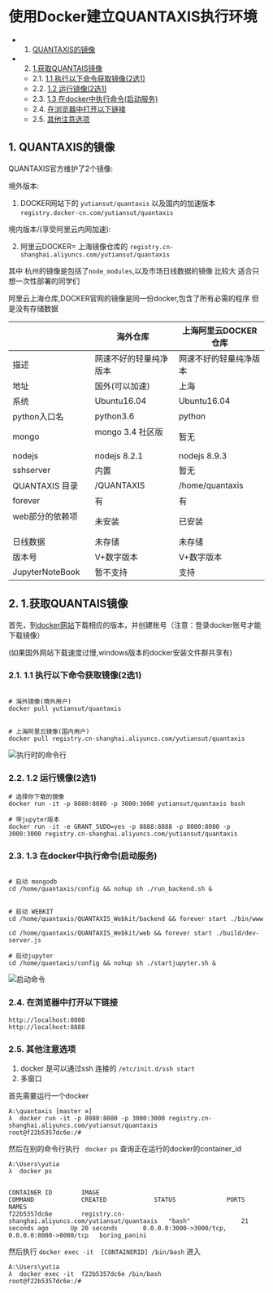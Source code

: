 # 使用Docker建立QUANTAXIS执行环境

<!-- vscode-markdown-toc -->
* 1. [QUANTAXIS的镜像](#QUANTAXIS)
* 2. [1.获取QUANTAIS镜像](#QUANTAIS)
	* 2.1. [1.1 执行以下命令获取镜像(2选1)](#)
	* 2.2. [1.2 运行镜像(2选1)](#-1)
	* 2.3. [1.3 在docker中执行命令(启动服务)](#docker)
	* 2.4. [在浏览器中打开以下链接](#-1)
	* 2.5. [其他注意选项](#-1)

<!-- vscode-markdown-toc-config
	numbering=true
	autoSave=true
	/vscode-markdown-toc-config -->
<!-- /vscode-markdown-toc -->

##  1. <a name='QUANTAXIS'></a>QUANTAXIS的镜像

QUANTAXIS官方维护了2个镜像:


境外版本:

1. DOCKER网站下的 ```yutiansut/quantaxis``` 以及国内的加速版本 ```registry.docker-cn.com/yutiansut/quantaxis```

境内版本/(享受阿里云内网加速):

2. 阿里云DOCKER= 上海镜像仓库的 ```registry.cn-shanghai.aliyuncs.com/yutiansut/quantaxis``` 


其中 杭州的镜像是包括了```node_modules```,以及市场日线数据的镜像  比较大 适合只想一次性部署的同学们

阿里云上海仓库,DOCKER官网的镜像是同一份docker,包含了所有必需的程序 但是没有存储数据

|                 |     海外仓库           | 上海阿里云DOCKER仓库   | 
| --------------- | ------------------- | --------------- | 
| 描述              | 网速不好的轻量纯净版本         | 网速不好的轻量纯净版本     | 
| 地址              | 国外(可以加速)            | 上海              | 
| 系统              | Ubuntu16.04         | Ubuntu16.04     | 
| python入口名       | python3.6           | python          |
| mongo           | mongo 3.4 社区版       | 暂无   | 
| nodejs          | nodejs 8.2.1        | nodejs 8.9.3   | 
| sshserver       | 内置                  | 暂无              |
| QUANTAXIS 目录    | /QUANTAXIS          | /home/quantaxis | 
| forever         | 有                   | 有               | 
| web部分的依赖项       | 未安装                 | 已安装            | 
| 日线数据            | 未存储                 | 未存储             | 
| 版本号             | V+数字版本              | V+数字版本          | 
| JupyterNoteBook | 暂不支持                | 支持              | 



##  2. <a name='QUANTAIS'></a>1.获取QUANTAIS镜像

首先，到[docker网站](https://www.docker.com/)下载相应的版本，并创建账号（注意：登录docker账号才能下载镜像）

(如果国外网站下载速度过慢,windows版本的docker安装文件群共享有)


###  2.1. <a name=''></a>1.1 执行以下命令获取镜像(2选1)


```shell

# 海外镜像(境外用户)
docker pull yutiansut/quantaxis


# 上海阿里云镜像(国内用户)
docker pull registry.cn-shanghai.aliyuncs.com/yutiansut/quantaxis  

```


![执行时的命令行](http://pic.yutiansut.com/QQ%E6%88%AA%E5%9B%BE20171213102629.png)


###  2.2. <a name='-1'></a>1.2 运行镜像(2选1)

```
# 选择你下载的镜像
docker run -it -p 8080:8080 -p 3000:3000 yutiansut/quantaxis bash

# 带jupyter版本
docker run -it -e GRANT_SUDO=yes -p 8888:8888 -p 8080:8080 -p 3000:3000 registry.cn-shanghai.aliyuncs.com/yutiansut/quantaxis
```


###  2.3. <a name='docker'></a>1.3 在docker中执行命令(启动服务)
```

# 启动 mongodb    
cd /home/quantaxis/config && nohup sh ./run_backend.sh &


# 启动 WEBKIT
cd /home/quantaxis/QUANTAXIS_Webkit/backend && forever start ./bin/www

cd /home/quantaxis/QUANTAXIS_Webkit/web && forever start ./build/dev-server.js

# 启动jupyter
cd /home/quantaxis/config && nohup sh ./startjupyter.sh &

```

![启动命令](http://pic.yutiansut.com/QQ%E6%88%AA%E5%9B%BE20171213104144.png)



###  2.4. <a name='-1'></a>在浏览器中打开以下链接
```angular2html
http://localhost:8080
http://localhost:8888
```


###  2.5. <a name='-1'></a>其他注意选项

1. docker 是可以通过ssh 连接的 ``` /etc/init.d/ssh start ```
2. 多窗口 

首先需要运行一个docker

```
A:\quantaxis [master ≡]
λ  docker run -it -p 8080:8080 -p 3000:3000 registry.cn-shanghai.aliyuncs.com/yutiansut/quantaxis
root@f22b5357dc6e:/#

```
然后在别的命令行执行 ``` docker ps``` 查询正在运行的docker的container_id
```
A:\Users\yutia
λ  docker ps


CONTAINER ID        IMAGE                                                   COMMAND             CREATED             STATUS              PORTS                                            NAMES
f22b5357dc6e        registry.cn-shanghai.aliyuncs.com/yutiansut/quantaxis   "bash"              21 seconds ago      Up 20 seconds       0.0.0.0:3000->3000/tcp, 0.0.0.0:8080->8080/tcp   boring_panini

```
然后执行 ```docker exec -it  [CONTAINERID] /bin/bash``` 进入

```
A:\Users\yutia
λ  docker exec -it  f22b5357dc6e /bin/bash
root@f22b5357dc6e:/#

```

